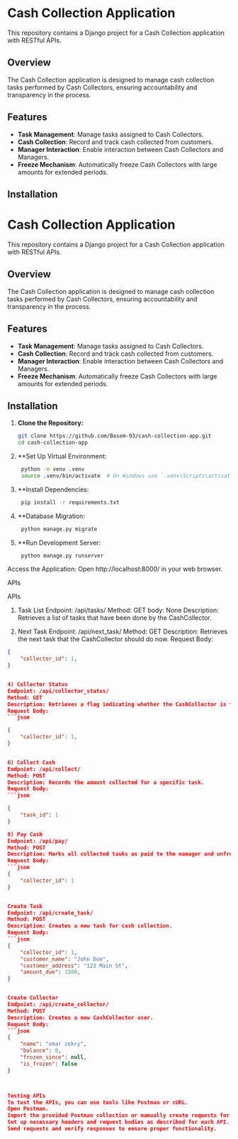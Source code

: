 # Cash Collection Application

This repository contains a Django project for a Cash Collection application with RESTful APIs.

## Overview

The Cash Collection application is designed to manage cash collection tasks performed by Cash Collectors, ensuring accountability and transparency in the process.

## Features

- **Task Management**: Manage tasks assigned to Cash Collectors.
- **Cash Collection**: Record and track cash collected from customers.
- **Manager Interaction**: Enable interaction between Cash Collectors and Managers.
- **Freeze Mechanism**: Automatically freeze Cash Collectors with large amounts for extended periods.

## Installation

# Cash Collection Application

This repository contains a Django project for a Cash Collection application with RESTful APIs.

## Overview

The Cash Collection application is designed to manage cash collection tasks performed by Cash Collectors, ensuring accountability and transparency in the process.

## Features

- **Task Management**: Manage tasks assigned to Cash Collectors.
- **Cash Collection**: Record and track cash collected from customers.
- **Manager Interaction**: Enable interaction between Cash Collectors and Managers.
- **Freeze Mechanism**: Automatically freeze Cash Collectors with large amounts for extended periods.

## Installation

1. **Clone the Repository:**
   ```bash
   git clone https://github.com/Basem-93/cash-collection-app.git
   cd cash-collection-app


2. **Set Up Virtual Environment:
   ```bash
    python -m venv .venv
    source .venv/bin/activate  # On Windows use `.venv\Scripts\activate`


3. **Install Dependencies:
   ```bash
    pip install -r requirements.txt


4. **Database Migration:
   ```bash
    python manage.py migrate


5. **Run Development Server:
   ```bash
    python manage.py runserver


Access the Application:
    Open http://localhost:8000/ in your web browser.

APIs

APIs

1) Task List
Endpoint: /api/tasks/
Method: GET
body: None
Description: Retrieves a list of tasks that have been done by the CashCollector.


2) Next Task
Endpoint: /api/next_task/
Method: GET
Description: Retrieves the next task that the CashCollector should do now.
Request Body:
```json
{
    "collector_id": 1,
}


4) Collector Status
Endpoint: /api/collector_status/
Method: GET
Description: Retrieves a flag indicating whether the CashCollector is frozen or not.
Request Body:
```json

{
    "collector_id": 1,
}


6) Collect Cash
Endpoint: /api/collect/
Method: POST
Description: Records the amount collected for a specific task.
Request Body:
```json

{
    "task_id": 1
}

8) Pay Cash
Endpoint: /api/pay/
Method: POST
Description: Marks all collected tasks as paid to the manager and unfreezes the CashCollector.
Request Body:
```json
{
    "collector_id": 1
}


Create Task
Endpoint: /api/create_task/
Method: POST
Description: Creates a new task for cash collection.
Request Body:
```json
{
    "collector_id": 1,
    "customer_name": "John Doe",
    "customer_address": "123 Main St",
    "amount_due": 1500,
}


Create Collector
Endpoint: /api/create_collector/
Method: POST
Description: Creates a new CashCollector user.
Request Body:
```json
{
    "name": "omar zekry",
    "balance": 0,
    "frozen_since": null,
    "is_frozen": false
}



Testing APIs
To test the APIs, you can use tools like Postman or cURL.
Open Postman.
Import the provided Postman collection or manually create requests for each API endpoint.
Set up necessary headers and request bodies as described for each API.
Send requests and verify responses to ensure proper functionality.
